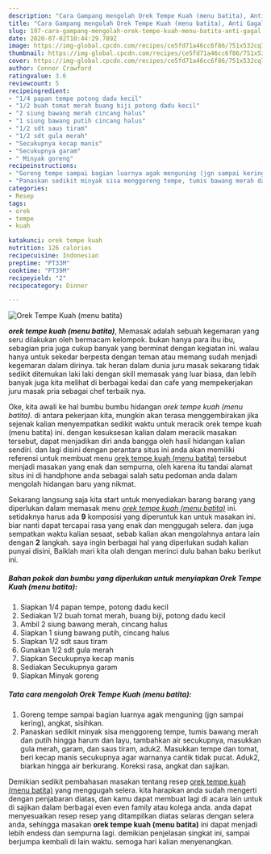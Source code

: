 ```yaml
---
description: "Cara Gampang mengolah Orek Tempe Kuah (menu batita), Anti Gagal"
title: "Cara Gampang mengolah Orek Tempe Kuah (menu batita), Anti Gagal"
slug: 197-cara-gampang-mengolah-orek-tempe-kuah-menu-batita-anti-gagal
date: 2020-07-02T10:44:29.789Z
image: https://img-global.cpcdn.com/recipes/ce5fd71a46cc6f86/751x532cq70/orek-tempe-kuah-menu-batita-foto-resep-utama.jpg
thumbnail: https://img-global.cpcdn.com/recipes/ce5fd71a46cc6f86/751x532cq70/orek-tempe-kuah-menu-batita-foto-resep-utama.jpg
cover: https://img-global.cpcdn.com/recipes/ce5fd71a46cc6f86/751x532cq70/orek-tempe-kuah-menu-batita-foto-resep-utama.jpg
author: Connor Crawford
ratingvalue: 3.6
reviewcount: 5
recipeingredient:
- "1/4 papan tempe potong dadu kecil"
- "1/2 buah tomat merah buang biji potong dadu kecil"
- "2 siung bawang merah cincang halus"
- "1 siung bawang putih cincang halus"
- "1/2 sdt saus tiram"
- "1/2 sdt gula merah"
- "Secukupnya kecap manis"
- "Secukupnya garam"
- " Minyak goreng"
recipeinstructions:
- "Goreng tempe sampai bagian luarnya agak menguning (jgn sampai kering), angkat, sisihkan."
- "Panaskan sedikit minyak sisa menggoreng tempe, tumis bawang merah dan putih hingga harum dan layu, tambahkan air secukupnya, masukkan gula merah, garam, dan saus tiram, aduk2. Masukkan tempe dan tomat, beri kecap manis secukupnya agar warnanya cantik tidak pucat. Aduk2, biarkan hingga air berkurang. Koreksi rasa, angkat dan sajikan."
categories:
- Resep
tags:
- orek
- tempe
- kuah

katakunci: orek tempe kuah 
nutrition: 126 calories
recipecuisine: Indonesian
preptime: "PT33M"
cooktime: "PT39M"
recipeyield: "2"
recipecategory: Dinner

---
```



![Orek Tempe Kuah (menu batita)](https://img-global.cpcdn.com/recipes/ce5fd71a46cc6f86/751x532cq70/orek-tempe-kuah-menu-batita-foto-resep-utama.jpg)

<b><i>orek tempe kuah (menu batita)</i></b>, Memasak adalah sebuah kegemaran yang seru dilakukan oleh bermacam kelompok. bukan hanya para ibu ibu, sebagian pria juga cukup banyak yang berminat dengan kegiatan ini. walau hanya untuk sekedar berpesta dengan teman atau memang sudah menjadi kegemaran dalam dirinya. tak heran dalam dunia juru masak sekarang tidak sedikit ditemukan laki laki dengan skill memasak yang luar biasa, dan lebih banyak juga kita melihat di berbagai kedai dan cafe yang mempekerjakan juru masak pria sebagai chef terbaik nya.



Oke, kita awali ke hal bumbu bumbu hidangan <i>orek tempe kuah (menu batita)</i>. di antara pekerjaan kita, mungkin akan terasa menggembirakan jika sejenak kalian menyempatkan sedikit waktu untuk meracik orek tempe kuah (menu batita) ini. dengan kesuksesan kalian dalam meracik masakan tersebut, dapat menjadikan diri anda bangga oleh hasil hidangan kalian sendiri. dan lagi disini dengan perantara situs ini anda akan memiliki referensi untuk membuat menu <u>orek tempe kuah (menu batita)</u> tersebut menjadi masakan yang enak dan sempurna, oleh karena itu tandai alamat situs ini di handphone anda sebagai salah satu pedoman anda dalam mengolah hidangan baru yang nikmat.


Sekarang langsung saja kita start untuk menyediakan barang barang yang diperlukan dalam memasak menu <u><i>orek tempe kuah (menu batita)</i></u> ini. setidaknya harus ada <b>9</b> komposisi yang diperuntuk kan untuk masakan ini. biar nanti dapat tercapai rasa yang enak dan menggugah selera. dan juga sempatkan waktu kalian sesaat, sebab kalian akan mengolahnya antara lain dengan <b>2</b> langkah. saya ingin berbagai hal yang diperlukan sudah kalian punyai disini, Baiklah mari kita olah dengan merinci dulu bahan baku berikut ini.

<!--inarticleads1-->

##### Bahan pokok dan bumbu yang diperlukan untuk menyiapkan Orek Tempe Kuah (menu batita):

1. Siapkan 1/4 papan tempe, potong dadu kecil
1. Sediakan 1/2 buah tomat merah, buang biji, potong dadu kecil
1. Ambil 2 siung bawang merah, cincang halus
1. Siapkan 1 siung bawang putih, cincang halus
1. Siapkan 1/2 sdt saus tiram
1. Gunakan 1/2 sdt gula merah
1. Siapkan Secukupnya kecap manis
1. Sediakan Secukupnya garam
1. Siapkan  Minyak goreng




<!--inarticleads2-->

##### Tata cara mengolah Orek Tempe Kuah (menu batita):

1. Goreng tempe sampai bagian luarnya agak menguning (jgn sampai kering), angkat, sisihkan.
1. Panaskan sedikit minyak sisa menggoreng tempe, tumis bawang merah dan putih hingga harum dan layu, tambahkan air secukupnya, masukkan gula merah, garam, dan saus tiram, aduk2. Masukkan tempe dan tomat, beri kecap manis secukupnya agar warnanya cantik tidak pucat. Aduk2, biarkan hingga air berkurang. Koreksi rasa, angkat dan sajikan.




Demikian sedikit pembahasan masakan tentang resep <u>orek tempe kuah (menu batita)</u> yang menggugah selera. kita harapkan anda sudah mengerti dengan penjabaran diatas, dan kamu dapat membuat lagi di acara lain untuk di sajikan dalam berbagai even even family atau kolega anda. anda dapat menyesuaikan resep resep yang ditampilkan diatas selaras dengan selera anda, sehingga masakan <b>orek tempe kuah (menu batita)</b> ini dapat menjadi lebih endess dan sempurna lagi. demikian penjelasan singkat ini, sampai berjumpa kembali di lain waktu. semoga hari kalian menyenangkan.
